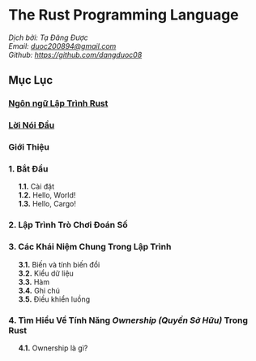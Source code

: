 # The Rust Programming Language

*Dịch bởi: Tạ Đăng Được*\
*Email: duoc200894@gmail.com*\
*Github: https://github.com/dangduoc08*

## Mục Lục

### [Ngôn ngữ Lập Trình Rust](https://github.com/dangduoc08/rust-concepts/blob/master/book/the_rust_programming_language.md)

### [Lời Nói Đầu](https://github.com/dangduoc08/rust-concepts/blob/master/book/foreword.md)

### Giới Thiệu

### **1.** Bắt Đầu
&nbsp;&nbsp;&nbsp;&nbsp;&nbsp;**1.1.** Cài đặt\
&nbsp;&nbsp;&nbsp;&nbsp;&nbsp;**1.2.** Hello, World!\
&nbsp;&nbsp;&nbsp;&nbsp;&nbsp;**1.3.** Hello, Cargo!

### **2.** Lập Trình Trò Chơi Đoán Số

### **3.** Các Khái Niệm Chung Trong Lập Trình
&nbsp;&nbsp;&nbsp;&nbsp;&nbsp;**3.1.** Biến và tính biến đổi\
&nbsp;&nbsp;&nbsp;&nbsp;&nbsp;**3.2.** Kiểu dữ liệu\
&nbsp;&nbsp;&nbsp;&nbsp;&nbsp;**3.3.** Hàm\
&nbsp;&nbsp;&nbsp;&nbsp;&nbsp;**3.4.** Ghi chú\
&nbsp;&nbsp;&nbsp;&nbsp;&nbsp;**3.5.** Điều khiển luồng

### **4.** Tìm Hiểu Về Tính Năng *Ownership (Quyền Sở Hữu)* Trong Rust
&nbsp;&nbsp;&nbsp;&nbsp;&nbsp;**4.1.** Ownership là gì?
